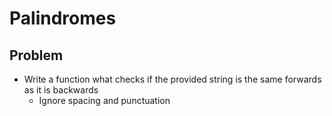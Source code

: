 # Palindromes

## Problem
- Write a function what checks if the provided string is the same forwards as it is backwards
    - Ignore spacing and punctuation